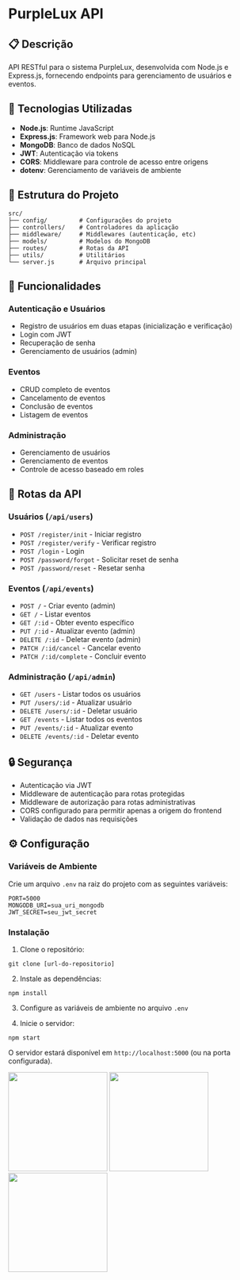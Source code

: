 # PurpleLux API

## 📋 Descrição
API RESTful para o sistema PurpleLux, desenvolvida com Node.js e Express.js, fornecendo endpoints para gerenciamento de usuários e eventos.

## 🚀 Tecnologias Utilizadas

- **Node.js**: Runtime JavaScript
- **Express.js**: Framework web para Node.js
- **MongoDB**: Banco de dados NoSQL
- **JWT**: Autenticação via tokens
- **CORS**: Middleware para controle de acesso entre origens
- **dotenv**: Gerenciamento de variáveis de ambiente

## 📁 Estrutura do Projeto

```
src/
├── config/         # Configurações do projeto
├── controllers/    # Controladores da aplicação
├── middleware/     # Middlewares (autenticação, etc)
├── models/         # Modelos do MongoDB
├── routes/         # Rotas da API
├── utils/          # Utilitários
└── server.js       # Arquivo principal
```

## 🔑 Funcionalidades

### Autenticação e Usuários
- Registro de usuários em duas etapas (inicialização e verificação)
- Login com JWT
- Recuperação de senha
- Gerenciamento de usuários (admin)

### Eventos
- CRUD completo de eventos
- Cancelamento de eventos
- Conclusão de eventos
- Listagem de eventos

### Administração
- Gerenciamento de usuários
- Gerenciamento de eventos
- Controle de acesso baseado em roles

## 📡 Rotas da API

### Usuários (`/api/users`)
- `POST /register/init` - Iniciar registro
- `POST /register/verify` - Verificar registro
- `POST /login` - Login
- `POST /password/forgot` - Solicitar reset de senha
- `POST /password/reset` - Resetar senha

### Eventos (`/api/events`)
- `POST /` - Criar evento (admin)
- `GET /` - Listar eventos
- `GET /:id` - Obter evento específico
- `PUT /:id` - Atualizar evento (admin)
- `DELETE /:id` - Deletar evento (admin)
- `PATCH /:id/cancel` - Cancelar evento
- `PATCH /:id/complete` - Concluir evento

### Administração (`/api/admin`)
- `GET /users` - Listar todos os usuários
- `PUT /users/:id` - Atualizar usuário
- `DELETE /users/:id` - Deletar usuário
- `GET /events` - Listar todos os eventos
- `PUT /events/:id` - Atualizar evento
- `DELETE /events/:id` - Deletar evento

## 🔒 Segurança
- Autenticação via JWT
- Middleware de autenticação para rotas protegidas
- Middleware de autorização para rotas administrativas
- CORS configurado para permitir apenas a origem do frontend
- Validação de dados nas requisições

## ⚙️ Configuração

### Variáveis de Ambiente
Crie um arquivo `.env` na raiz do projeto com as seguintes variáveis:

```env
PORT=5000
MONGODB_URI=sua_uri_mongodb
JWT_SECRET=seu_jwt_secret
```

### Instalação

1. Clone o repositório:

```
git clone [url-do-repositorio]
```

2. Instale as dependências:

```
npm install
```

3. Configure as variáveis de ambiente no arquivo `.env`

4. Inicie o servidor:

```
npm start
```

O servidor estará disponível em `http://localhost:5000` (ou na porta configurada).

<div>
<img src="https://icon.icepanel.io/Technology/svg/Node.js.svg" width="200"/>
<img src="https://icon.icepanel.io/Technology/svg/JavaScript.svg" width="200"/>
<img src="https://icon.icepanel.io/Technology/svg/MongoDB.svg" width="200"/>
</div>
